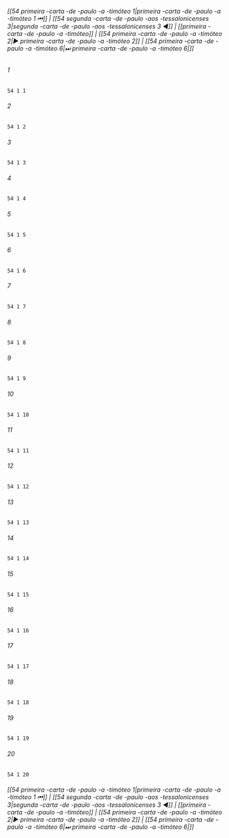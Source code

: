 
###### [[54 primeira -carta -de -paulo -a -timóteo 1|primeira -carta -de -paulo -a -timóteo 1 ⏮]] | [[54 segunda -carta -de -paulo -aos -tessalonicenses 3|segunda -carta -de -paulo -aos -tessalonicenses 3 ◀]] | [[primeira -carta -de -paulo -a -timóteo]] | [[54 primeira -carta -de -paulo -a -timóteo 2|▶ primeira -carta -de -paulo -a -timóteo 2]] | [[54 primeira -carta -de -paulo -a -timóteo 6|⏭ primeira -carta -de -paulo -a -timóteo 6|]]

###### 1
``` verse
54 1 1 
```
###### 2
``` verse
54 1 2 
```
###### 3
``` verse
54 1 3 
```
###### 4
``` verse
54 1 4 
```
###### 5
``` verse
54 1 5 
```
###### 6
``` verse
54 1 6 
```
###### 7
``` verse
54 1 7 
```
###### 8
``` verse
54 1 8 
```
###### 9
``` verse
54 1 9 
```
###### 10
``` verse
54 1 10 
```
###### 11
``` verse
54 1 11 
```
###### 12
``` verse
54 1 12 
```
###### 13
``` verse
54 1 13 
```
###### 14
``` verse
54 1 14 
```
###### 15
``` verse
54 1 15 
```
###### 16
``` verse
54 1 16 
```
###### 17
``` verse
54 1 17 
```
###### 18
``` verse
54 1 18 
```
###### 19
``` verse
54 1 19 
```
###### 20
``` verse
54 1 20 
```

###### [[54 primeira -carta -de -paulo -a -timóteo 1|primeira -carta -de -paulo -a -timóteo 1 ⏮]] | [[54 segunda -carta -de -paulo -aos -tessalonicenses 3|segunda -carta -de -paulo -aos -tessalonicenses 3 ◀]] | [[primeira -carta -de -paulo -a -timóteo]] | [[54 primeira -carta -de -paulo -a -timóteo 2|▶ primeira -carta -de -paulo -a -timóteo 2]] | [[54 primeira -carta -de -paulo -a -timóteo 6|⏭ primeira -carta -de -paulo -a -timóteo 6|]]

